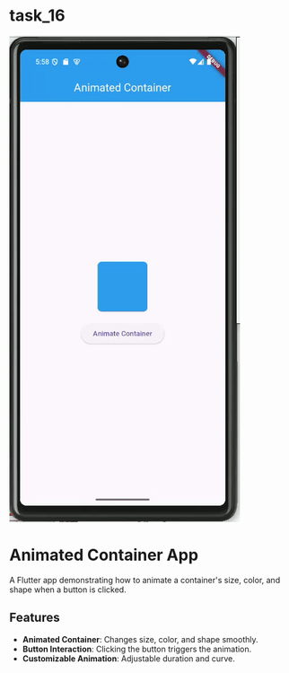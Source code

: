 # task_16

![app](images/img.gif)


# Animated Container App

A Flutter app demonstrating how to animate a container's size, color, and shape when a button is clicked.

## Features

- **Animated Container**: Changes size, color, and shape smoothly.
- **Button Interaction**: Clicking the button triggers the animation.
- **Customizable Animation**: Adjustable duration and curve.

